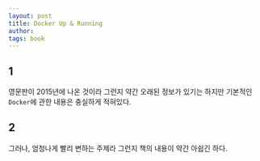 ```yaml
---
layout: post
title: Docker Up & Running
author: 
tags: book
---
```


## 1

영문판이 2015년에 나온 것이라 그런지 약간 오래된 정보가 있기는 하지만 기본적인 `Docker`에 관한 내용은 충실하게 적혀있다.

## 2

그러나, 엄청나게 빨리 변하는 주제라 그런지 책의 내용이 약간 아쉽긴 하다.